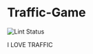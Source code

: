 # Traffic-Game

![Lint Status](https://github.com/ZackBarbari/Traffic-Game/actions/workflows/deploy.yml/badge.svg)

I LOVE TRAFFIC
